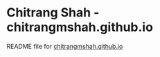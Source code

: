 # Chitrang Shah - chitrangmshah.github.io

README file for [chitrangmshah.github.io](http://chitrangmshah.github.io/)
